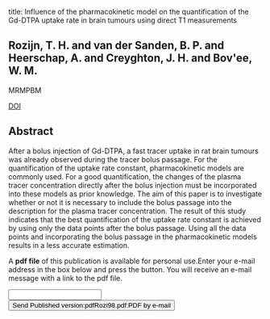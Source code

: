 title: Influence of the pharmacokinetic model on the quantification of the Gd-DTPA uptake rate in brain tumours using direct T1 measurements

## Rozijn, T. H. and van der Sanden, B. P. and Heerschap, A. and Creyghton, J. H. and Bov'ee, W. M.
MRMPBM

<a href="https://doi.org/10.1007/BF02662510">DOI</a>

## Abstract
After a bolus injection of Gd-DTPA, a fast tracer uptake in rat brain tumours was already observed during the tracer bolus passage. For the quantification of the uptake rate constant, pharmacokinetic models are commonly used. For a good quantification, the changes of the plasma tracer concentration directly after the bolus injection must be incorporated into these models as prior knowledge. The aim of this paper is to investigate whether or not it is necessary to include the bolus passage into the description for the plasma tracer concentration. The result of this study indicates that the best quantification of the uptake rate constant is achieved by using only the data points after the bolus passage. Using all the data points and incorporating the bolus passage in the pharmacokinetic models results in a less accurate estimation.

A <b>pdf file</b> of this publication is available for personal use.Enter your e-mail address in the box below and press the button. You will receive an e-mail message with a link to the pdf file.
<form action="sender.php">  <input type="text" name="email">  <input type="submit" value="Send Published version:pdfRozi98.pdf:PDF by e-mail"></form>